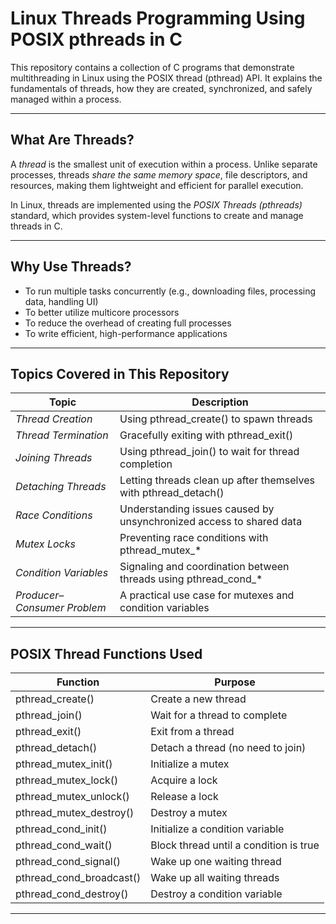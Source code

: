 #  Linux Threads Programming Using POSIX pthreads in C

This repository contains a collection of C programs that demonstrate multithreading in Linux using the POSIX thread (pthread) API. It explains the fundamentals of threads, how they are created, synchronized, and safely managed within a process.

---

##  What Are Threads?

A *thread* is the smallest unit of execution within a process. Unlike separate processes, threads *share the same memory space*, file descriptors, and resources, making them lightweight and efficient for parallel execution.

In Linux, threads are implemented using the *POSIX Threads (pthreads)* standard, which provides system-level functions to create and manage threads in C.

---

##  Why Use Threads?

- To run multiple tasks concurrently (e.g., downloading files, processing data, handling UI)
- To better utilize multicore processors
- To reduce the overhead of creating full processes
- To write efficient, high-performance applications

---

##  Topics Covered in This Repository

| Topic                         | Description                                                                 |
|-------------------------------|-----------------------------------------------------------------------------|
| *Thread Creation*           | Using pthread_create() to spawn threads                                  |
| *Thread Termination*        | Gracefully exiting with pthread_exit()                                   |
| *Joining Threads*           | Using pthread_join() to wait for thread completion                       |
| *Detaching Threads*         | Letting threads clean up after themselves with pthread_detach()          |
| *Race Conditions*           | Understanding issues caused by unsynchronized access to shared data        |
| *Mutex Locks*               | Preventing race conditions with pthread_mutex_*                          |
| *Condition Variables*       | Signaling and coordination between threads using pthread_cond_*          |
| *Producer–Consumer Problem* | A practical use case for mutexes and condition variables                   |

---

##  POSIX Thread Functions Used

| Function                    | Purpose                                 |
|-----------------------------|-----------------------------------------|
| pthread_create()         | Create a new thread                     |
| pthread_join()           | Wait for a thread to complete           |
| pthread_exit()           | Exit from a thread                      |
| pthread_detach()         | Detach a thread (no need to join)     |
| pthread_mutex_init()     | Initialize a mutex                      |
| pthread_mutex_lock()     | Acquire a lock                          |
| pthread_mutex_unlock()   | Release a lock                          |
| pthread_mutex_destroy()  | Destroy a mutex                         |
| pthread_cond_init()      | Initialize a condition variable         |
| pthread_cond_wait()      | Block thread until a condition is true  |
| pthread_cond_signal()    | Wake up one waiting thread              |
| pthread_cond_broadcast() | Wake up all waiting threads             |
| pthread_cond_destroy()   | Destroy a condition variable            |

---

